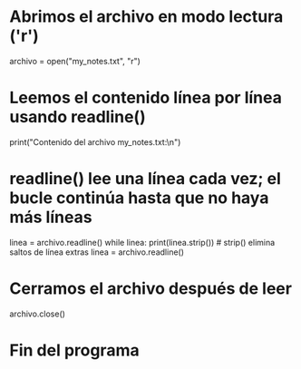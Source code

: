 
# Abrimos el archivo en modo lectura ('r')
archivo = open("my_notes.txt", "r")

# Leemos el contenido línea por línea usando readline()
print("Contenido del archivo my_notes.txt:\n")

# readline() lee una línea cada vez; el bucle continúa hasta que no haya más líneas
linea = archivo.readline()
while linea:
    print(linea.strip())  # strip() elimina saltos de línea extras
    linea = archivo.readline()

# Cerramos el archivo después de leer
archivo.close()

# Fin del programa
